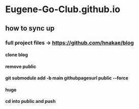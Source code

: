 # Eugene-Go-Club.github.io

## how to sync up

### full project files -> https://github.com/hnakae/blog

#### clone blog

#### remove public

#### git submodule add -b main githubpagesurl public --force

#### hugo

#### cd into public and push
